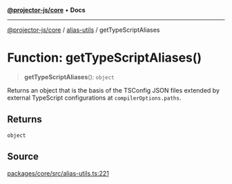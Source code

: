 [**@projector-js/core**](../../README.md) • **Docs**

***

[@projector-js/core](../../README.md) / [alias-utils](../README.md) / getTypeScriptAliases

# Function: getTypeScriptAliases()

> **getTypeScriptAliases**(): `object`

Returns an object that is the basis of the TSConfig JSON files extended by
external TypeScript configurations at `compilerOptions.paths`.

## Returns

`object`

## Source

[packages/core/src/alias-utils.ts:221](https://github.com/Xunnamius/projector/blob/eaae74353ca5b35a9a0ca3db8a554376fec1dd9b/packages/core/src/alias-utils.ts#L221)
